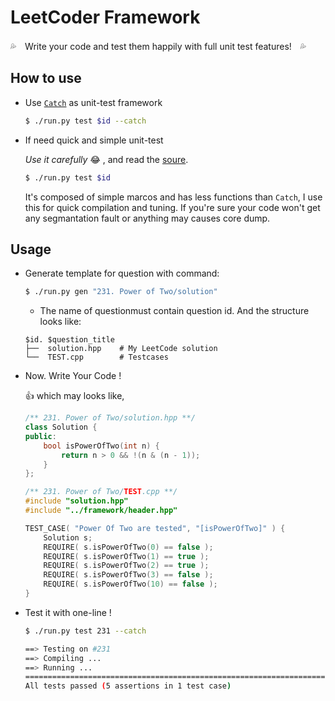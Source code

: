 # LeetCoder Framework

:sweat_drops:　Write your code and test them happily with full unit test features!　:sweat_drops:

## How to use

- Use [`Catch`](https://github.com/philsquared/Catch) as unit-test framework

    ```bash
    $ ./run.py test $id --catch
    ```

- If need quick and simple unit-test

    *Use it carefully* :joy: , and read the [soure](/framework/header.hpp#L10).

    ```bash
    $ ./run.py test $id
    ```

    It's composed of simple marcos and has less functions than `Catch`, I use this for quick compilation and tuning.
    If you're sure your code won't get any segmantation fault or anything may causes core dump.


## Usage

- Generate template for question with command:


    ```bash
    $ ./run.py gen "231. Power of Two/solution"
    ```

    - The name of questionmust contain question id. And the structure looks like:

    ```
    $id. $question_title
    ├──  solution.hpp    # My LeetCode solution
    └──  TEST.cpp        # Testcases
    ```

- Now. Write Your Code !

    :thumbsup: which may looks like,
    ```c++
    /** 231. Power of Two/solution.hpp **/
    class Solution {
    public:
        bool isPowerOfTwo(int n) {
            return n > 0 && !(n & (n - 1));
        }
    };
    ```
    ```c++
    /** 231. Power of Two/TEST.cpp **/
    #include "solution.hpp"
    #include "../framework/header.hpp"

    TEST_CASE( "Power Of Two are tested", "[isPowerOfTwo]" ) {
        Solution s;
        REQUIRE( s.isPowerOfTwo(0) == false );
        REQUIRE( s.isPowerOfTwo(1) == true );
        REQUIRE( s.isPowerOfTwo(2) == true );
        REQUIRE( s.isPowerOfTwo(3) == false );
        REQUIRE( s.isPowerOfTwo(10) == false );
    }

    ```

- Test it with one-line !

    ```bash
    $ ./run.py test 231 --catch

    ==> Testing on #231
    ==> Compiling ...
    ==> Running ...
    ===============================================================================
    All tests passed (5 assertions in 1 test case)
    ```
